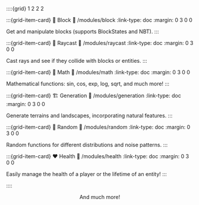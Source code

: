 ::::{grid} 1 2 2 2

:::{grid-item-card} 🧱 Block
:link: /modules/block
:link-type: doc
:margin: 0 3 0 0

Get and manipulate blocks (supports BlockStates and NBT).
:::

:::{grid-item-card} 🔦 Raycast
:link: /modules/raycast
:link-type: doc
:margin: 0 3 0 0

Cast rays and see if they collide with blocks or entities.
:::

:::{grid-item-card} 🧮 Math
:link: /modules/math
:link-type: doc
:margin: 0 3 0 0

Mathematical functions: sin, cos, exp, log, sqrt, and much more!
:::

:::{grid-item-card} 🏗️ Generation
:link: /modules/generation
:link-type: doc
:margin: 0 3 0 0

Generate terrains and landscapes, incorporating natural features.
:::

:::{grid-item-card} 🎲 Random
:link: /modules/random
:link-type: doc
:margin: 0 3 0 0

Random functions for different distributions and noise patterns.
:::

:::{grid-item-card} ❤️ Health
:link: /modules/health
:link-type: doc
:margin: 0 3 0 0

Easily manage the health of a player or the lifetime of an entity!
:::

::::

<div align="center">And much more!</div>
